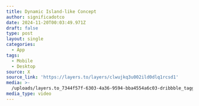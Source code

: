 ```yaml
---
title: Dynamic Island-like Concept
author: significadotco
date: 2024-11-20T00:03:49.971Z
draft: false
type: post
layout: single
categories:
  - App
tags:
  - Mobile
  - Desktop
source: X
source_link: 'https://layers.to/layers/clwujkq3u002ild0dlq1rcsd1'
media: >-
  /uploads/layers.to_7344f57f-6303-4a36-9594-bba4554a6c03-dribbble_tagg_island_comp.mp4
media_type: video
---
```



